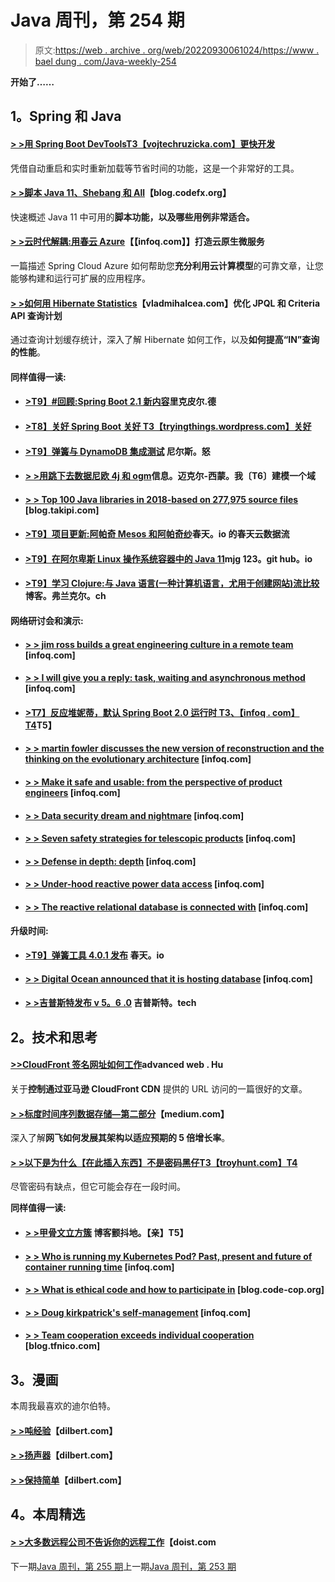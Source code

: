 # Java 周刊，第 254 期

> 原文:[https://web . archive . org/web/20220930061024/https://www . bael dung . com/Java-weekly-254](https://web.archive.org/web/20220930061024/https://www.baeldung.com/java-weekly-254)

**开始了……**

## **1。Spring 和 Java**

#### [**> >用 Spring Boot DevTools**T3【vojtechruzicka.com】更快开发](https://web.archive.org/web/20221128055101/https://www.vojtechruzicka.com/spring-boot-devtools/)

凭借自动重启和实时重新加载等节省时间的功能，这是一个非常好的工具。

#### [**> >脚本 Java 11、Shebang 和 All**](https://web.archive.org/web/20221128055101/https://blog.codefx.org/java/scripting-java-shebang/)【blog.codefx.org】

快速概述 Java 11 中可用的**脚本功能，以及哪些用例非常适合。**

#### [**> >云时代解耦:用春云 Azure**](https://web.archive.org/web/20221128055101/https://www.infoq.com/articles/spring-cloud-azure)【【infoq.com】】打造云原生微服务

一篇描述 Spring Cloud Azure 如何帮助您**充分利用云计算模型**的可靠文章，让您能够构建和运行可扩展的应用程序。

#### [**> >如何用 Hibernate Statistics**](https://web.archive.org/web/20221128055101/https://vladmihalcea.com/optimize-jpql-criteria-api-query-plans-hibernate-statistics/)【vladmihalcea.com】优化 JPQL 和 Criteria API 查询计划

通过查询计划缓存统计，深入了解 Hibernate 如何工作，以及**如何提高“IN”查询的性能**。

#### **同样值得一读:**

*   #### [**>T9】#回顾:Spring Boot 2.1 新内容**](https://web.archive.org/web/20221128055101/https://rieckpil.de/review-whats-new-in-spring-boot-2-1/)里克皮尔.德

*   #### [**>T8】关好 Spring Boot** 关好 T3【tryingthings.wordpress.com】关好](https://web.archive.org/web/20221128055101/https://tryingthings.wordpress.com/2018/11/01/switch-off-spring-boot-security-for-good/)

*   #### [**>T9】弹簧与 DynamoDB 集成测试**](https://web.archive.org/web/20221128055101/https://niels.nu/blog/2018/spring-dynamodb-integration-testing.html) 尼尔斯。怒

*   #### [**> >用跳下去数据尼欧 4j 和 ogm**](https://web.archive.org/web/20221128055101/https://info.michael-simons.eu/2018/11/02/modeling-a-domain-with-spring-data-neo4j-and-ogm/)信息。迈克尔-西蒙。我〔T6〕建模一个域

*   #### [**> > Top 100 Java libraries in 2018-based on 277,975 source files**](https://web.archive.org/web/20221128055101/https://blog.takipi.com/the-top-100-java-libraries-in-2018-based-on-277975-source-files/) [blog.takipi.com]

*   #### [**>T9】项目更新:阿帕奇 Mesos 和阿帕奇纱**](https://web.archive.org/web/20221128055101/https://spring.io/blog/2018/11/01/project-update-spring-cloud-data-flow-for-apache-mesos-and-apache-yarn)春天。io 的春天云数据流

*   #### [**>T9】在阿尔卑斯 Linux 操作系统容器中的 Java 11**](https://web.archive.org/web/20221128055101/https://mjg123.github.io/2018/11/05/alpine-jdk11-images.html)mjg 123。git hub。io

*   #### [**>T9】学习 Clojure:与 Java 语言(一种计算机语言，尤用于创建网站)流比较**](https://web.archive.org/web/20221128055101/https://blog.frankel.ch/learning-clojure/5/)博客。弗兰克尔。ch

#### **网络研讨会和演示:**

*   #### [**> > jim ross builds a great engineering culture in a remote team**](https://web.archive.org/web/20221128055101/https://www.infoq.com/podcasts/engineering-culture-remote-teams) [infoq.com]

*   #### [**> > I will give you a reply: task, waiting and asynchronous method**](https://web.archive.org/web/20221128055101/https://www.infoq.com/presentations/asynchronous-methods-task) [infoq.com]

*   #### [**>T7】反应堆妮蒂，默认 Spring Boot 2.0 运行时** T3、【infoq . com】T4](https://web.archive.org/web/20221128055101/https://www.infoq.com/presentations/netty-spring-boot-2)T5】

*   #### [**> > martin fowler discusses the new version of reconstruction and the thinking on the evolutionary architecture**](https://web.archive.org/web/20221128055101/https://www.infoq.com/podcasts/refactoring-evolutionary-architecture) [infoq.com]

*   #### [**> > Make it safe and usable: from the perspective of product engineers**](https://web.archive.org/web/20221128055101/https://www.infoq.com/presentations/database-encryption-detection-tools) [infoq.com]

*   #### [**> > Data security dream and nightmare**](https://web.archive.org/web/20221128055101/https://www.infoq.com/presentations/security-data-breach) [infoq.com]

*   #### [**> > Seven safety strategies for telescopic products**](https://web.archive.org/web/20221128055101/https://www.infoq.com/presentations/security-2018) [infoq.com]

*   #### [**> > Defense in depth: depth**](https://web.archive.org/web/20221128055101/https://www.infoq.com/presentations/defense-in-depth) [infoq.com]

*   #### [**> > Under-hood reactive power data access**](https://web.archive.org/web/20221128055101/https://www.infoq.com/presentations/spring-data-5-reactive-driver) [infoq.com]

*   #### [**> > The reactive relational database is connected with**](https://web.archive.org/web/20221128055101/https://www.infoq.com/presentations/r2dbc) [infoq.com]

**升级时间:**

*   #### [**>T9】弹簧工具 4.0.1 发布**](https://web.archive.org/web/20221128055101/https://spring.io/blog/2018/11/01/spring-tools-4-0-1-released) 春天。io

*   #### [**> > Digital Ocean announced that it is hosting database**](https://web.archive.org/web/20221128055101/https://www.infoq.com/news/2018/11/digitalocean-managed-databases) [infoq.com]

*   #### [**> >吉普斯特发布 v 5。6 .0**](https://web.archive.org/web/20221128055101/https://www.jhipster.tech/2018/11/02/jhipster-release-5.6.0.html) 吉普斯特。tech

## **2。技术和思考**

#### [**>>CloudFront 签名网址如何工作**](https://web.archive.org/web/20221128055101/https://advancedweb.hu/2018/11/06/cloudfront_signed_urls/)advanced web . Hu

关于**控制通过亚马逊 CloudFront CDN** 提供的 URL 访问的一篇很好的文章。

#### [**> >标度时间序列数据存储—第二部分**](https://web.archive.org/web/20221128055101/https://medium.com/@NetflixTechBlog/scaling-time-series-data-storage-part-ii-d67939655586)【medium.com】

深入了解**网飞如何发展其架构以适应预期的 5 倍增长率**。

#### [**> >以下是为什么【在此插入东西】不是密码黑仔**T3【troyhunt.com】T4](https://web.archive.org/web/20221128055101/https://www.troyhunt.com/heres-why-insert-thing-here-is-not-a-password-killer/)

尽管密码有缺点，但它可能会存在一段时间。

**同样值得一读:**

*   #### [**> >甲骨文立方簇**](https://web.archive.org/web/20221128055101/http://blog.tremblay.pro/2018/11/oke.html) 博客颤抖地。【亲】T5】

*   #### [**> > Who is running my Kubernetes Pod? Past, present and future of container running time**](https://web.archive.org/web/20221128055101/https://www.infoq.com/articles/container-runtimes-kubernetes) [infoq.com]

*   #### [**> > What is ethical code and how to participate in**](https://web.archive.org/web/20221128055101/https://blog.code-cop.org/2018/11/what-is-ethical-coding.html) [blog.code-cop.org]

*   #### [**> > Doug kirkpatrick's self-management**](https://web.archive.org/web/20221128055101/https://www.infoq.com/news/2018/11/kirkpatrick-self-management) [infoq.com]

*   #### [**> > Team cooperation exceeds individual cooperation**](https://web.archive.org/web/20221128055101/https://blog.tfnico.com/2018/11/working-in-teams-over-working-as.html) [blog.tfnico.com]

## **3。漫画**

本周我最喜欢的迪尔伯特。

#### [**> >吨经验**](https://web.archive.org/web/20221128055101/http://dilbert.com/strip/2018-11-07)【dilbert.com】

#### [**> >扬声器**](https://web.archive.org/web/20221128055101/http://dilbert.com/strip/2018-11-06)【dilbert.com】

#### [**> >保持简单**](https://web.archive.org/web/20221128055101/http://dilbert.com/strip/2011-09-01)【dilbert.com】

## **4。本周精选**

#### [> >大多数远程公司不告诉你的远程工作](https://web.archive.org/web/20221128055101/https://doist.com/blog/remote-work-mental-health/)【doist.com

下一期[Java 周刊，第 255 期](/web/20221128055101/https://www.baeldung.com/java-weekly-255)上一期[Java 周刊，第 253 期](/web/20221128055101/https://www.baeldung.com/java-weekly-253)
